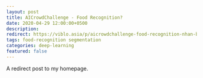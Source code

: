 ```yaml
---
layout: post
title: AICrowdChallenge - Food Recognition?
date: 2020-04-29 12:00:00+0500
description: 
redirect: https://viblo.asia/p/aicrowdchallenge-food-recognition-nhan-biet-do-an-voi-deep-learning-yMnKMbLEZ7P
tags: food-recognition segmentation
categories: deep-learning
featured: false
---
```


A redirect post to my homepage.

